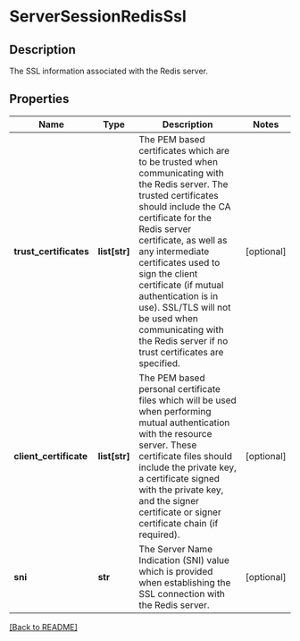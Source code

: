 # ServerSessionRedisSsl

## Description

The SSL information associated with the Redis  server.


## Properties

Name | Type | Description | Notes
------------ | ------------- | ------------- | -------------
**trust\_certificates** | **list[str]** | The PEM based certificates which are to be  trusted when communicating with the Redis  server.  The trusted certificates should  include the CA certificate for the Redis server  certificate, as well as any intermediate  certificates used to sign the client  certificate (if mutual authentication is in  use).  SSL/TLS will not be used when  communicating with the Redis server if no  trust certificates are specified.  | [optional] 
**client\_certificate** | **list[str]** | The PEM based personal certificate files which  will be used when performing mutual  authentication with the resource server.  These  certificate files should include the private  key, a certificate signed with the private key,  and the signer certificate or signer  certificate chain (if required).  | [optional] 
**sni** | **str** | The Server Name Indication (SNI) value which  is provided when establishing the SSL connection with the Redis server.  | [optional] 

[[Back to README]](../README.md)



